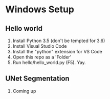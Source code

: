 # Windows Setup

## Hello world
1. Install Python 3.5 (don't be tempted for 3.6)
2. Install Visual Studio Code
3. Install the "python" extension for VS Code
4. Open this repo as a 'Folder'
5. Run hello/hello_world.py (F5). Yay.

## UNet Segmentation
1. Coming up